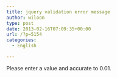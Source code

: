 ```yaml
---
title: jquery validation error message
author: wiloon
type: post
date: 2013-02-16T07:09:35+00:00
url: /?p=5154
categories:
  - English

---
```

Please enter a value and accurate to 0.01.
